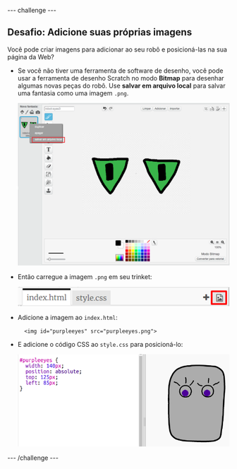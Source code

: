 --- challenge ---

## Desafio: Adicione suas próprias imagens

Você pode criar imagens para adicionar ao seu robô e posicioná-las na sua página da Web?

+ Se você não tiver uma ferramenta de software de desenho, você pode usar a ferramenta de desenho Scratch no modo **Bitmap** para desenhar algumas novas peças do robô. Use **salvar em arquivo local** para salvar uma fantasia como uma imagem `.png`.
    
    ![screenshot](images/robot-scratch-paint.png)

+ Então carregue a imagem `.png` em seu trinket:
    
    ![screenshot](images/robot-image-add.png)

+ Adicione a imagem ao `index.html`:
    
        <img id="purpleeyes" src="purpleeyes.png">
        

+ E adicione o código CSS ao `style.css` para posicioná-lo:
    
    ![screenshot](images/robot-use-purple-eyes.png)

--- /challenge ---
